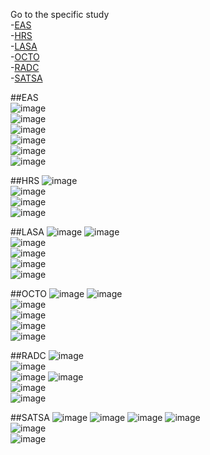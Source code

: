 Go to the specific study   
-[EAS](/README.md#eas)  
-[HRS](/README.md#hrs)  
-[LASA](/README.md#lasa)  
-[OCTO](/README.md#octo)  
-[RADC](/README.md#radc)  
-[SATSA](/README.md#satsa)  


##EAS             
![image](eas_female_aehplus_grip_gait-1.png)  
![image](eas_female_aehplus_grip_pef-1.png)   
![image](eas_female_aehplus_pef_gait-1.png)   
![image](eas_male_aehplus_grip_gait-1.png)    
![image](eas_male_aehplus_grip_pef-1.png)     
![image](eas_male_aehplus_pef_gait-1.png)     

##HRS
![image](hrs_female_aehplus_grip_gait-1.png)  
![image](hrs_female_aehplus_grip_pef-1.png)   
![image](hrs_male_aehplus_grip_gait-1.png)    
![image](hrs_male_aehplus_grip_pef-1.png)     

##LASA
![image](lasa_female_aehplus_gait_grip-1.png) 
![image](lasa_female_aehplus_pek_gait-1.png)  
![image](lasa_female_aehplus_pek_grip-1.png)  
![image](lasa_male_aehplus_gait_grip-1.png)   
![image](lasa_male_aehplus_pek_gait-1.png)    
![image](lasa_male_aehplus_pek_grip-1.png)    

##OCTO
![image](octo_female_aehplus_gait_grip-1.png) 
![image](octo_female_aehplus_pek_gait-1.png)  
![image](octo_female_aehplus_pek_grip-1.png)  
![image](octo_male_aehplus_gait_grip-1.png)   
![image](octo_male_aehplus_pek_gait-1.png)    
![image](octo_male_aehplus_pek_grip-1.png)    

##RADC
![image](radc_female_aehplus_fev_gait-1.png)  
![image](radc_female_aehplus_fev_grip-1.png)  
![image](radc_female_aehplus_gait_grip-1.png) 
![image](radc_male_aehplus_fev_gait-1.png)    
![image](radc_male_aehplus_fev_grip-1.png)    
![image](radc_male_aehplus_gait_grip-1.png)   

##SATSA
![image](satsa_female_aehplus_gait_fev-1.png) 
![image](satsa_female_aehplus_gait_grip-1.png)
![image](satsa_female_aehplus_grip_fev-1.png) 
![image](satsa_male_aehplus_gait_fev-1.png)   
![image](satsa_male_aehplus_gait_grip-1.png)  
![image](satsa_male_aehplus_grip_fev-1.png)  
